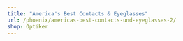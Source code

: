 ```yaml
---
title: "America's Best Contacts & Eyeglasses"
url: /phoenix/americas-best-contacts-und-eyeglasses-2/
shop: Optiker
---
```

